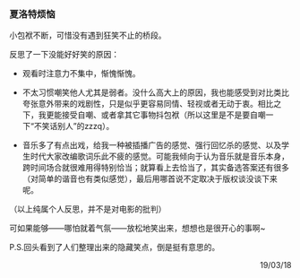 ### 夏洛特烦恼

小包袱不断，可惜没有遇到狂笑不止的桥段。

反思了一下没能好好笑的原因：

- 观看时注意力不集中，惭愧惭愧。

- 不太习惯嘲笑他人尤其是弱者。没什么高大上的原因，我也能感受到对比类比夸张意外带来的戏剧性，只是似乎更容易同情、轻视或者无动于衷。相比之下，我更能接受自嘲、或者拿其它事物抖包袱（所以这里是不是要自嘲一下“不笑话别人”的zzzq）。

- 音乐多了有点出戏，给我一种被插播广告的感觉、强行回忆杀的感觉、以及学生时代大家改编歌词乐此不疲的感觉。可能我倾向于认为音乐就是音乐本身，跨时间场合就很难用得特别恰当；就算看上去恰当了，其实备选答案还有很多（对简单的谐音也有类似感觉），最后用哪首说不定取决于版权谈没谈下来呢。

（以上纯属个人反思，并不是对电影的批判）

可如果能够——哪怕就着气氛——放松地笑出来，想想也是很开心的事啊~

P.S.回头看到了人们整理出来的隐藏笑点，倒是挺有意思的。

<p align="right">19/03/18</p>